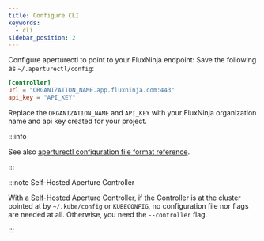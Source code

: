 ```yaml
---
title: Configure CLI
keywords:
  - cli
sidebar_position: 2
---
```


Configure aperturectl to point to your FluxNinja endpoint: Save the following as
`~/.aperturectl/config`:

```toml
[controller]
url = "ORGANIZATION_NAME.app.fluxninja.com:443"
api_key = "API_KEY"
```

Replace the `ORGANIZATION_NAME` and `API_KEY` with your FluxNinja organization
name and api key created for your project.

:::info

See also [aperturectl configuration file format reference][].

:::

:::note Self-Hosted Aperture Controller

With a [Self-Hosted][self-hosted] Aperture Controller, if the Controller is at
the cluster pointed at by `~/.kube/config` or `KUBECONFIG`, no configuration
file nor flags are needed at all. Otherwise, you need the `--controller` flag.

:::

<!-- prettier-ignore-start -->

[self-hosted]: /self-hosting/self-hosting.md
[aperturectl configuration file format reference]: /reference/configuration/aperturectl.md

<!-- prettier-ignore-end -->
